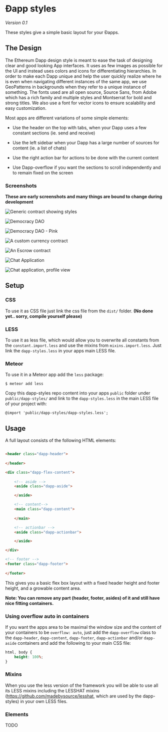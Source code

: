 # Ðapp styles
*Version 0.1*

These styles give a simple basic layout for your Ðapps.

## The Design

The Ethereum Dapp design style is meant to ease the task of designing clear and good looking App interfaces. It uses as few images as possible for the UI and instead uses colors and icons for differentiating hierarchies. In order to make each Dapp unique and help the user quickly realize where he is even when navigating different instances of the same app, we use GeoPatterns in backgrounds when they refer to a unique instance of something. The fonts used are all open source, Source Sans, from Adobe which has a rich family and multiple styles and Montserrat for bold and strong titles. We also use a font for vector icons to ensure scalability and easy customization.

Most apps are different variations of some simple elements: 

* Use the header on the top with tabs, when your Dapp uses a few constant sections (ie. send and receive)

* Use the left sidebar when your Dapp has a large number of sources for content (ie. a list of chats)

* Use the right action bar for actions to be done with the current content 

* Use Dapp-overflow if you want the sections to scroll independently and to remain fixed on the screen

### Screenshots 
**These are early screenshots and many things are bound to change during development**

![Generic contract showing styles](https://cloud.githubusercontent.com/assets/112898/6045448/4eb71c24-ac81-11e4-8498-7a4153530841.png)

![Democracy DAO](https://cloud.githubusercontent.com/assets/112898/6045449/535c483a-ac81-11e4-8957-e2c1cb9af27d.png)

![Democracy DAO - Pink](https://cloud.githubusercontent.com/assets/112898/6045452/5a188a6c-ac81-11e4-9a8c-40eda1dc6faa.png)

![A custom currency contract](https://cloud.githubusercontent.com/assets/112898/6045454/5e2283f6-ac81-11e4-8bc3-727f6ac33b27.png)


![An Escrow contract](https://cloud.githubusercontent.com/assets/112898/6045463/6952295c-ac81-11e4-8e2b-76b7f7e38b3c.png)

![Chat Application](https://cloud.githubusercontent.com/assets/112898/6045468/6e9d2ee8-ac81-11e4-8d17-79762336ed4d.png)


![Chat application, profile view](https://cloud.githubusercontent.com/assets/112898/6045469/7316d3ca-ac81-11e4-8855-5a88fc0ac92e.png)



## Setup


### CSS
To use it as CSS file just link the css file from the `dist/` folder. **(No done yet.. sorry, compile yourself please)**


### LESS
To use it as less file, which would allow you to overwrite all constants 
from the `constant.import.less` and use the mixins from `mixins.import.less`.
Just link the `dapp-styles.less` in your apps main LESS file.

### Meteor
To use it in a Meteor app add the `less` package:

    $ meteor add less

Copy this dapp-styles repo content into your apps `public` folder under `public/dapp-styles/`
and link to the `dapp-styles.less` in the main LESS file of your project with:

    @import 'public/dapp-styles/dapp-styles.less';



## Usage

A full layout consists of the following HTML elements:

```html

<header class="dapp-header">
    
</header>

<div class="dapp-flex-content">
    
    <!-- aside -->
    <aside class="dapp-aside">

    </aside>

    <!-- content-->
    <main class="dapp-content">
        
    </main>

    <!-- actionbar -->
    <aside class="dapp-actionbar">

    </aside>

</div>

<!-- footer -->
<footer class="dapp-footer">
    
</footer>

```

This gives you a basic flex box layout with a fixed header height and footer height, and a growable content area.

**Note: You can remove any part (header, footer, asides) of it and still have nice fitting containers.**

### Using overflow auto in containers

If you want the apps area to be maximal the window size and the content of your containers to be `overflow: auto`,
just add the `dapp-overflow` class to the `dapp-header`, `dapp-content`, `dapp-footer`, `dapp-actionbar` and/or `dapp-aside` containers and add the following to your main CSS file:

```css
html, body {
    height: 100%;
}
```

### Mixins

When you use the less version of the framework you will be able
to use all its LESS mixins including the LESSHAT mixins (https://github.com/madebysource/lesshat, which are used by the dapp-styles) in your own LESS files.

### Elements

TODO


